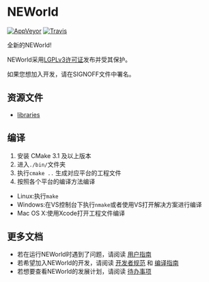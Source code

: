 # NEWorld

[![AppVeyor](https://img.shields.io/appveyor/ci/abc612008/NEWorld/renew.svg?label=Windows)](https://ci.appveyor.com/project/abc612008/NEWorld)
[![Travis](https://img.shields.io/travis/Infinideastudio/NEWorld/renew.svg?label=Linux)](https://travis-ci.org/Infinideastudio/NEWorld)

全新的NEWorld!  

NEWorld采用[LGPLv3许可证](http://www.gnu.org/licenses/lgpl.html)发布并受其保护。  

如果您想加入开发，请在SIGNOFF文件中署名。  

## 资源文件

* [libraries](http://pan.baidu.com/s/1bIXYPo)

## 编译

1. 安装 CMake 3.1 及以上版本
2. 进入`./bin/`文件夹
3. 执行`cmake ..` 生成对应平台的工程文件
4. 按照各个平台的编译方法编译

* Linux:执行`make`
* Windows:在VS控制台下执行`nmake`或者使用VS打开解决方案进行编译
* Mac OS X:使用Xcode打开工程文件编译


## 更多文档

* 若在运行NEWorld时遇到了问题，请阅读 [用户指南](doc/usermanual.md)
* 若希望加入NEWorld的开发，请阅读 [开发者规范](doc/regulations.md) 和 [编译指南](doc/installation.md)
* 若想要查看NEWorld的发展计划，请阅读 [待办事项](https://github.com/Infinideastudio/NEWorld/issues/46)
